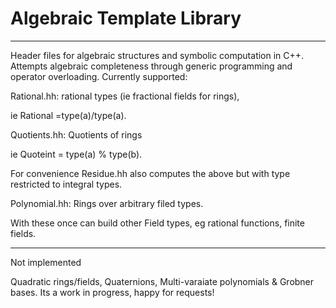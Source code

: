 # Algebraic Template Library
******************************************************************************************************

Header files for algebraic structures and symbolic computation in C++.
Attempts algebraic completeness through generic programming and operator overloading. 
Currently supported:


Rational.hh:  rational types (ie fractional fields for rings),

ie Rational =type(a)/type(a).

Quotients.hh: Quotients of rings

ie Quoteint = type(a) % type(b).

For convenience Residue.hh also computes the above but with type restricted to integral types.

Polynomial.hh: Rings over arbitrary filed types.

With these once can build other Field types, eg rational functions, finite fields.
******************************************************************************************************

Not implemented

Quadratic rings/fields, Quaternions, Multi-varaiate polynomials & Grobner bases.
Its a work in progress, happy for requests!
